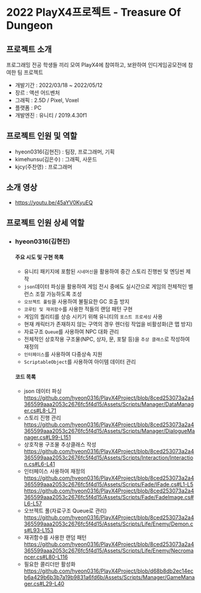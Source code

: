 # 2022 PlayX4프로젝트 - Treasure Of Dungeon

## 프로젝트 소개
프로그래밍 전공 학생들 끼리 모여 PlayX4에 참여하고, 보완하여 인디게임공모전에 참여한 팀 프로젝트 
- 개발기간 : 2022/03/18 ~ 2022/05/12
- 장르 : 액션 어드벤처
- 그래픽 : 2.5D / Pixel, Voxel
- 플랫폼 : PC
- 개발엔진 : 유니티 / 2019.4.30f1 

## 프로젝트 인원 및 역할
- hyeon0316(김현진) : 팀장, 프로그래머, 기획
- kimehunsu(김은수) :  그래픽, 사운드
- kjcy(주찬영) : 프로그래머

## 소개 영상
- https://youtu.be/45aYV0KyuEQ

## 프로젝트 인원 상세 역할

- ### hyeon0316(김현진)
    #### 주요 시도 및 구현 목록 
    - 유니티 패키지에 포함된 `시네머신`을 활용하여 중간 스토리 진행씬 및 엔딩씬 제작
    - `json`데이터 파싱을 활용하여 게임 전시 중에도 실시간으로 게임의 전체적인 벨런스 조절 가능하도록 조성
    - `오브젝트 풀링`을 사용하여 불필요한 GC 호출 방지
    - `코루틴 및 재귀함수`를 사용한 적들의 랜덤 패턴 구현 
    - 게임의 퀄리티를 상승 시키기 위해 유니티의 `포스트 프로세싱` 사용
    - 현재 캐릭터가 존재하지 않는 구역의 경우 렌더링 작업을 비활성화(큰 맵 방지)
    - 자료구조 `Queue`를 사용하여 NPC 대화 관리
    - 전체적인 상호작용 구조물(NPC, 상자, 문, 포탈 등)을 `추상 클래스`로 작성하여 재정의
    - `인터페이스`를 사용하여 다중상속 지원
    - `ScriptableObject`를 사용하여 아이템 데이터 관리 

    #### 코드 목록
    - json 데이터 파싱
      https://github.com/hyeon0316/PlayX4Project/blob/8ced253073a2a4365599aaa2053c2676fc5f4d15/Assets/Scripts/Manager/DataManager.cs#L8-L71
      <br/>
    - 스토리 진행 관리
      https://github.com/hyeon0316/PlayX4Project/blob/8ced253073a2a4365599aaa2053c2676fc5f4d15/Assets/Scripts/Manager/DialogueManager.cs#L99-L151
      <br/>
    - 상호작용 구조물 추상클래스 작성
      https://github.com/hyeon0316/PlayX4Project/blob/8ced253073a2a4365599aaa2053c2676fc5f4d15/Assets/Scripts/Interaction/Interaction.cs#L6-L41
      <br/>
    - 인터페이스 사용하여 재정의
      https://github.com/hyeon0316/PlayX4Project/blob/8ced253073a2a4365599aaa2053c2676fc5f4d15/Assets/Scripts/Fade/IFade.cs#L1-L5
      https://github.com/hyeon0316/PlayX4Project/blob/8ced253073a2a4365599aaa2053c2676fc5f4d15/Assets/Scripts/Fade/FadeImage.cs#L6-L57
      <br/>
    - 오브젝트 풀(자료구조 Queue로 관리)
      https://github.com/hyeon0316/PlayX4Project/blob/8ced253073a2a4365599aaa2053c2676fc5f4d15/Assets/Scripts/Life/Enemy/Demon.cs#L93-L153
      <br/>
    - 재귀함수를 사용한 랜덤 패턴
      https://github.com/hyeon0316/PlayX4Project/blob/8ced253073a2a4365599aaa2053c2676fc5f4d15/Assets/Scripts/Life/Enemy/Necromancer.cs#L80-L116
      <br/>
    - 필요한 콜리더만 활성화
      https://github.com/hyeon0316/PlayX4Project/blob/d68b8db2ec14ecb6a429b6b3b7a19b9831a6fd6b/Assets/Scripts/Manager/GameManager.cs#L29-L40
      
      
